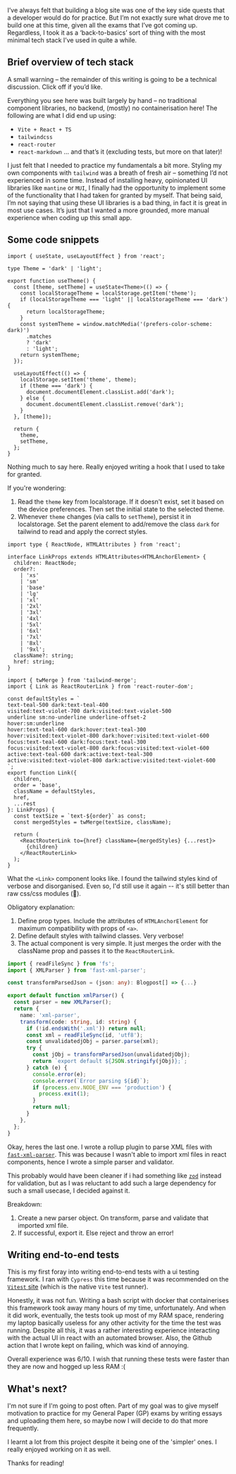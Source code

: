 I’ve always felt that building a blog site was one of the key side quests that a developer would do for practice. But I’m not exactly sure what drove me to build one at this time, given all the exams that I’ve got coming up. Regardless, I took it as a ‘back-to-basics’ sort of thing with the most minimal tech stack I’ve used in quite a while.

## Brief overview of tech stack

A small warning – the remainder of this writing is going to be a technical discussion. Click off if you’d like.

Everything you see here was built largely by hand – no traditional component libraries, no backend, (mostly) no containerisation here! The following are what I did end up using:

- `Vite + React + TS`
- `tailwindcss`
- `react-router`
- `react-markdown`
  … and that’s it (excluding tests, but more on that later)!

I just felt that I needed to practice my fundamentals a bit more. Styling my own components with `tailwind` was a breath of fresh air – something I’d not experienced in some time. Instead of installing heavy, opinionated UI libraries like `mantine` or `MUI`, I finally had the opportunity to implement some of the functionality that I had taken for granted by myself. That being said, I’m not saying that using these UI libraries is a bad thing, in fact it is great in most use cases. It’s just that I wanted a more grounded, more manual experience when coding up this small app.

## Some code snippets

```tsx
import { useState, useLayoutEffect } from 'react';

type Theme = 'dark' | 'light';

export function useTheme() {
  const [theme, setTheme] = useState<Theme>(() => {
    const localStorageTheme = localStorage.getItem('theme');
    if (localStorageTheme === 'light' || localStorageTheme === 'dark') {
      return localStorageTheme;
    }
    const systemTheme = window.matchMedia('(prefers-color-scheme: dark)')
      .matches
      ? 'dark'
      : 'light';
    return systemTheme;
  });

  useLayoutEffect(() => {
    localStorage.setItem('theme', theme);
    if (theme === 'dark') {
      document.documentElement.classList.add('dark');
    } else {
      document.documentElement.classList.remove('dark');
    }
  }, [theme]);

  return {
    theme,
    setTheme,
  };
}
```

Nothing much to say here. Really enjoyed writing a hook that I used to take for granted.

If you're wondering:

1. Read the `theme` key from localstorage. If it doesn't exist, set it based on the device preferences. Then set the initial state to the selected theme.
2. Whenever `theme` changes (via calls to `setTheme`), persist it in localstorage. Set the parent element to add/remove the class `dark` for tailwind to read and apply the correct styles.

```tsx
import type { ReactNode, HTMLAttributes } from 'react';

interface LinkProps extends HTMLAttributes<HTMLAnchorElement> {
  children: ReactNode;
  order?:
    | 'xs'
    | 'sm'
    | 'base'
    | 'lg'
    | 'xl'
    | '2xl'
    | '3xl'
    | '4xl'
    | '5xl'
    | '6xl'
    | '7xl'
    | '8xl'
    | '9xl';
  className?: string;
  href: string;
}

import { twMerge } from 'tailwind-merge';
import { Link as ReactRouterLink } from 'react-router-dom';

const defaultStyles = `
text-teal-500 dark:text-teal-400 
visited:text-violet-700 dark:visited:text-violet-500 
underline sm:no-underline underline-offset-2
hover:sm:underline
hover:text-teal-600 dark:hover:text-teal-300 
hover:visited:text-violet-800 dark:hover:visited:text-violet-600
focus:text-teal-600 dark:focus:text-teal-300 
focus:visited:text-violet-800 dark:focus:visited:text-violet-600
active:text-teal-600 dark:active:text-teal-300
active:visited:text-violet-800 dark:active:visited:text-violet-600
`;
export function Link({
  children,
  order = 'base',
  className = defaultStyles,
  href,
  ...rest
}: LinkProps) {
  const textSize = `text-${order}` as const;
  const mergedStyles = twMerge(textSize, className);

  return (
    <ReactRouterLink to={href} className={mergedStyles} {...rest}>
      {children}
    </ReactRouterLink>
  );
}
```

What the `<Link>` component looks like. I found the tailwind styles kind of verbose and disorganised. Even so, I'd still use it again -- it's still better than raw css/css modules (🤮).

Obligatory explanation:

1. Define prop types. Include the attributes of `HTMLAnchorElement` for maximum compatibility with props of `<a>`.
2. Define default styles with tailwind classes. Very verbose!
3. The actual component is very simple. It just merges the order with the className prop and passes it to the `ReactRouterLink`.

```ts
import { readFileSync } from 'fs';
import { XMLParser } from 'fast-xml-parser';

const transformParsedJson = (json: any): Blogpost[] => {...}

export default function xmlParser() {
  const parser = new XMLParser();
  return {
    name: 'xml-parser',
    transform(code: string, id: string) {
      if (!id.endsWith('.xml')) return null;
      const xml = readFileSync(id, 'utf8');
      const unvalidatedjObj = parser.parse(xml);
      try {
        const jObj = transformParsedJson(unvalidatedjObj);
        return `export default ${JSON.stringify(jObj)};`;
      } catch (e) {
        console.error(e);
        console.error(`Error parsing ${id}`);
        if (process.env.NODE_ENV === 'production') {
          process.exit(1);
        }
        return null;
      }
    },
  };
}
```

Okay, heres the last one. I wrote a rollup plugin to parse XML files with [`fast-xml-parser`](https://github.com/NaturalIntelligence/fast-xml-parser). This was because I wasn't able to import xml files in react components, hence I wrote a simple parser and validator.

This probably would have been cleaner if i had something like [`zod`](https://github.com/colinhacks/zod) instead for validation, but as I was reluctant to add such a large dependency for such a small usecase, I decided against it.

Breakdown:

1. Create a new parser object. On transform, parse and validate that imported xml file.
2. If successful, export it. Else reject and throw an error!

## Writing end-to-end tests

This is my first foray into writing end-to-end tests with a ui testing framework. I ran with `Cypress` this time because it was recommended on the [`Vitest` site](https://vitest.dev/guide/comparisons#cypress) (which is the native `Vite` test runner).

Honestly, it was not fun. Writing a bash script with docker that containerises this framework took away many hours of my time, unfortunately. And when it did work, eventually, the tests took up most of my RAM space, rendering my laptop basically useless for any other activity for the time the test was running. Despite all this, it was a rather interesting experience interacting with the actual UI in react with an automated browser. Also, the Github action that I wrote kept on failing, which was kind of annoying.

Overall experience was 6/10. I wish that running these tests were faster than they are now and hogged up less RAM :(

## What's next?

I'm not sure if I'm going to post often. Part of my goal was to give myself motivation to practice for my General Paper (GP) exams by writing essays and uploading them here, so maybe now I will decide to do that more frequently.

I learnt a lot from this project despite it being one of the 'simpler' ones. I really enjoyed working on it as well.

Thanks for reading!
